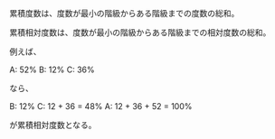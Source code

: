 累積度数は、度数が最小の階級からある階級までの度数の総和。

累積相対度数は、度数が最小の階級からある階級までの相対度数の総和。

例えば、

A: 52%
B: 12%
C: 36%

なら、

B: 12%
C: 12 + 36 = 48%
A: 12 + 36 + 52 = 100%

が累積相対度数となる。

